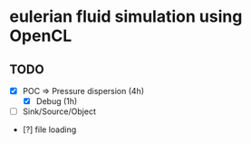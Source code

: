 # eulerian fluid simulation using OpenCL

## TODO
- [x] POC => Pressure dispersion (4h)
   - [x] Debug (1h)
- [ ] Sink/Source/Object
- [?] file loading

